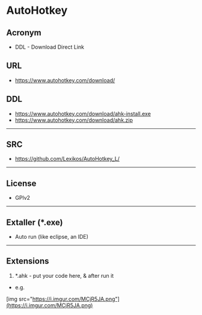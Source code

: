 # AutoHotkey

## Acronym
* DDL - Download Direct Link

## URL
* https://www.autohotkey.com/download/

## DDL
* https://www.autohotkey.com/download/ahk-install.exe
* https://www.autohotkey.com/download/ahk.zip

---

## SRC
* https://github.com/Lexikos/AutoHotkey_L/

---

## License
* GPlv2

---

## Extaller (*.exe)
* Auto run (like eclipse, an IDE)

---

## Extensions
1) *.ahk - put your code here, & after run it
  * e.g.
  
[img src="https://i.imgur.com/MCjR5JA.png"](https://i.imgur.com/MCjR5JA.png)
